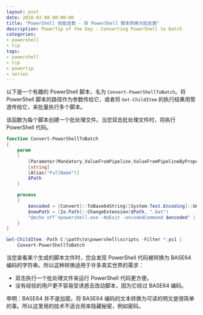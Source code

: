 ```yaml
---
layout: post
date: 2018-02-08 00:00:00
title: "PowerShell 技能连载 - 将 PowerShell 脚本转换为批处理"
description: PowerTip of the Day - Converting PowerShell to Batch
categories:
- powershell
- tip
tags:
- powershell
- tip
- powertip
- series
---
```

以下是一个有趣的 PowerShell 脚本，名为 `Convert-PowerShellToBatch`。将 PowerShell 脚本的路径作为参数传给它，或者将 `Get-ChildItem` 的执行结果用管道传给它，来批量执行多个脚本。

该函数为每个脚本创建一个批处理文件。当您双击批处理文件时，将执行 PowerShell 代码。

```powershell
function Convert-PowerShellToBatch
{
    param
    (
        [Parameter(Mandatory,ValueFromPipeline,ValueFromPipelineByPropertyName)]
        [string]
        [Alias("FullName")]
        $Path
    )

    process
    {
        $encoded = [Convert]::ToBase64String([System.Text.Encoding]::Unicode.GetBytes((Get-Content -Path $Path -Raw -Encoding UTF8)))
        $newPath = [Io.Path]::ChangeExtension($Path, ".bat")
        "@echo off`npowershell.exe -NoExit -encodedCommand $encoded" | Set-Content -Path $newPath -Encoding Ascii
    }
}

Get-ChildItem -Path C:\path\to\powershell\scripts -Filter *.ps1 |
    Convert-PowerShellToBatch
```

当您查看某个生成的脚本文件时，您会发现 PowerShell 代码被转换为 BASE64 编码的字符串。所以这种转换适用于许多真实世界的需求：

* 双击执行一个批处理文件来运行 PowerShell 代码更方便。
* 没有经验的用户更不容易受诱惑去改动脚本，因为它经过 BASE64 编码。

申明：BASE64 并不是加密。将 BASE64 编码的文本转换为可读的明文是很简单的事。所以这里用的技术不适合用来隐藏秘密，例如密码。

<!--本文国际来源：[Converting PowerShell to Batch](http://community.idera.com/powershell/powertips/b/tips/posts/converting-powershell-to-batch)-->
